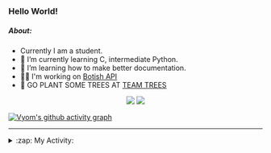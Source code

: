 ### Hello World!

##### About:
- Currently I am a student.
- 🌱 I’m currently learning C, intermediate Python.
- 🌱 I’m learning how to make better documentation.
- 👨‍💻 I'm working on [Botish API](https://github.com/Vyvy-vi/api)
- 🌱 GO PLANT SOME TREES AT [TEAM TREES](https://teamtrees.org/)

<p align="center">
  <a href="https://twitter.com/Vyvy_viM"><img target="_blank" src="https://img.shields.io/badge/twitter%20@Vyvy_viM-0D95E8?style=for-the-badge&logo=twitter&logoColor=white"/></a> 
  <a href="https://vyvy-vi.github.io/portfolio"><img target="_blank" src="https://img.shields.io/badge/-I_love_open_source-green?style=for-the-badge&logo=github&logoColor=black"/></a> 
</p>

[![Vyom's github activity graph](https://activity-graph.herokuapp.com/graph?username=Vyvy-vi)](https://github.com/ashutosh00710/github-readme-activity-graph)

---
<details>
  <summary>:zap: My Activity:</summary>
  
<!--START_SECTION:waka-->
![Code Time](http://img.shields.io/badge/Code%20Time-596%20hrs%2059%20mins-blue)

**I'm a Night 🦉** 

```text
🌞 Morning    44 commits     ██░░░░░░░░░░░░░░░░░░░░░░░   8.49% 
🌆 Daytime    124 commits    ██████░░░░░░░░░░░░░░░░░░░   23.94% 
🌃 Evening    161 commits    ███████░░░░░░░░░░░░░░░░░░   31.08% 
🌙 Night      189 commits    █████████░░░░░░░░░░░░░░░░   36.49%

```
📅 **I'm Most Productive on Sunday** 

```text
Monday       52 commits     ██░░░░░░░░░░░░░░░░░░░░░░░   10.04% 
Tuesday      88 commits     ████░░░░░░░░░░░░░░░░░░░░░   16.99% 
Wednesday    73 commits     ███░░░░░░░░░░░░░░░░░░░░░░   14.09% 
Thursday     67 commits     ███░░░░░░░░░░░░░░░░░░░░░░   12.93% 
Friday       48 commits     ██░░░░░░░░░░░░░░░░░░░░░░░   9.27% 
Saturday     56 commits     ██░░░░░░░░░░░░░░░░░░░░░░░   10.81% 
Sunday       134 commits    ██████░░░░░░░░░░░░░░░░░░░   25.87%

```


📊 **This Week I Spent My Time On** 

```text
🔥 Editors: 
Vim                      2 hrs 33 mins       ██████████████████░░░░░░░   71.59% 
VS Code                  1 hr                ███████░░░░░░░░░░░░░░░░░░   28.41%

🐱‍💻 Projects: 
Unknown Project          1 hr 58 mins        █████████████░░░░░░░░░░░░   53.7% 
onboarding-bot           56 mins             ██████░░░░░░░░░░░░░░░░░░░   25.47% 
praise_backend_js        18 mins             ██░░░░░░░░░░░░░░░░░░░░░░░   8.51% 
praise_frontend          15 mins             █░░░░░░░░░░░░░░░░░░░░░░░░   6.83% 
discord-bot              9 mins              █░░░░░░░░░░░░░░░░░░░░░░░░   4.31%

```


 Last Updated on 13/02/2022 18:12:52 UTC
<!--END_SECTION:waka-->
</details>
